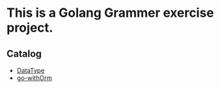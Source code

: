 # This is a Golang Grammer exercise project.

## Catalog
 - [DataType](https://github.com/pock999/golang-practice/blob/master/read/DataType.md)
 - [go-withOrm](https://github.com/pock999/golang-practice/blob/master/read/go-withOrm.md)